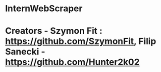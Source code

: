 # InternWebScraper


# Creators -  Szymon Fit : https://github.com/SzymonFit, Filip Sanecki - https://github.com/Hunter2k02
